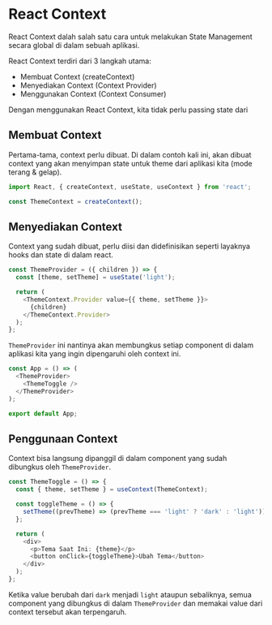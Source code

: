 # React Context

React Context dalah salah satu cara untuk melakukan State Management secara global di dalam sebuah aplikasi.

React Context terdiri dari 3 langkah utama:

* Membuat Context (createContext)
* Menyediakan Context (Context Provider)
* Menggunakan Context (Context Consumer)

Dengan menggunakan React Context, kita tidak perlu passing state dari

## Membuat Context

Pertama-tama, context perlu dibuat. Di dalam contoh kali ini, akan dibuat context yang akan menyimpan state untuk theme dari aplikasi kita (mode terang & gelap).

```typescript
import React, { createContext, useState, useContext } from 'react';

const ThemeContext = createContext();
```

## Menyediakan Context

Context yang sudah dibuat, perlu diisi dan didefinisikan seperti layaknya hooks dan state di dalam react.

```typescript
const ThemeProvider = ({ children }) => {
  const [theme, setTheme] = useState('light');

  return (
    <ThemeContext.Provider value={{ theme, setTheme }}>
      {children}
    </ThemeContext.Provider>
  );
};
```

`ThemeProvider` ini nantinya akan membungkus setiap component di dalam aplikasi kita yang ingin dipengaruhi oleh context ini.

```typescript
const App = () => (
  <ThemeProvider>
    <ThemeToggle />
  </ThemeProvider>
);

export default App;
```

## Penggunaan Context

Context bisa langsung dipanggil di dalam component yang sudah dibungkus oleh `ThemeProvider`.

```typescript
const ThemeToggle = () => {
  const { theme, setTheme } = useContext(ThemeContext);

  const toggleTheme = () => {
    setTheme((prevTheme) => (prevTheme === 'light' ? 'dark' : 'light'));
  };

  return (
    <div>
      <p>Tema Saat Ini: {theme}</p>
      <button onClick={toggleTheme}>Ubah Tema</button>
    </div>
  );
};
```

Ketika value berubah dari `dark` menjadi `light` ataupun sebaliknya, semua component yang dibungkus di dalam `ThemeProvider` dan memakai value dari context tersebut akan terpengaruh.
